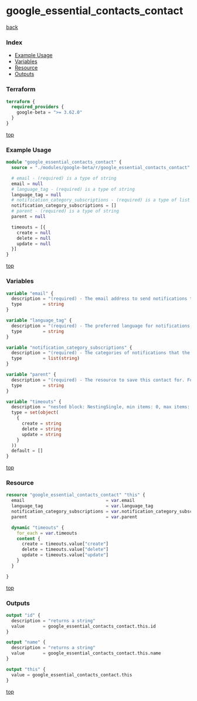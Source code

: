 # google_essential_contacts_contact

[back](../google-beta.md)

### Index

- [Example Usage](#example-usage)
- [Variables](#variables)
- [Resource](#resource)
- [Outputs](#outputs)

### Terraform

```terraform
terraform {
  required_providers {
    google-beta = ">= 3.62.0"
  }
}
```

[top](#index)

### Example Usage

```terraform
module "google_essential_contacts_contact" {
  source = "./modules/google-beta/r/google_essential_contacts_contact"

  # email - (required) is a type of string
  email = null
  # language_tag - (required) is a type of string
  language_tag = null
  # notification_category_subscriptions - (required) is a type of list of string
  notification_category_subscriptions = []
  # parent - (required) is a type of string
  parent = null

  timeouts = [{
    create = null
    delete = null
    update = null
  }]
}
```

[top](#index)

### Variables

```terraform
variable "email" {
  description = "(required) - The email address to send notifications to. This does not need to be a Google account."
  type        = string
}

variable "language_tag" {
  description = "(required) - The preferred language for notifications, as a ISO 639-1 language code. See Supported languages for a list of supported languages."
  type        = string
}

variable "notification_category_subscriptions" {
  description = "(required) - The categories of notifications that the contact will receive communications for."
  type        = list(string)
}

variable "parent" {
  description = "(required) - The resource to save this contact for. Format: organizations/{organization_id}, folders/{folder_id} or projects/{project_id}"
  type        = string
}

variable "timeouts" {
  description = "nested block: NestingSingle, min items: 0, max items: 0"
  type = set(object(
    {
      create = string
      delete = string
      update = string
    }
  ))
  default = []
}
```

[top](#index)

### Resource

```terraform
resource "google_essential_contacts_contact" "this" {
  email                               = var.email
  language_tag                        = var.language_tag
  notification_category_subscriptions = var.notification_category_subscriptions
  parent                              = var.parent

  dynamic "timeouts" {
    for_each = var.timeouts
    content {
      create = timeouts.value["create"]
      delete = timeouts.value["delete"]
      update = timeouts.value["update"]
    }
  }

}
```

[top](#index)

### Outputs

```terraform
output "id" {
  description = "returns a string"
  value       = google_essential_contacts_contact.this.id
}

output "name" {
  description = "returns a string"
  value       = google_essential_contacts_contact.this.name
}

output "this" {
  value = google_essential_contacts_contact.this
}
```

[top](#index)
